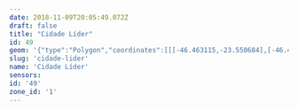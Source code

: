 ```yaml
---
date: 2018-11-09T20:05:49.072Z
draft: false
title: "Cidade Líder"
id: 49
geom: '{"type":"Polygon","coordinates":[[[-46.463115,-23.550684],[-46.462839,-23.550271],[-46.462804,-23.549674],[-46.463312,-23.54923],[-46.463607,-23.548824],[-46.463794,-23.548956],[-46.46402,-23.549],[-46.46536,-23.549564],[-46.465414,-23.54952],[-46.466346,-23.549659],[-46.466331,-23.549741],[-46.466569,-23.549794],[-46.467314,-23.549754],[-46.46754,-23.549873],[-46.467927,-23.549864],[-46.467937,-23.549806],[-46.468512,-23.549955],[-46.47021,-23.550192],[-46.470571,-23.550319],[-46.470634,-23.550279],[-46.471518,-23.550363],[-46.471865,-23.550465],[-46.478354,-23.55027],[-46.479101,-23.551402],[-46.478905,-23.551487],[-46.479042,-23.551965],[-46.479487,-23.553019],[-46.479806,-23.553349],[-46.480199,-23.553559],[-46.480778,-23.553763],[-46.480909,-23.554122],[-46.481104,-23.554166],[-46.482061,-23.553747],[-46.482392,-23.553696],[-46.482845,-23.553882],[-46.483208,-23.554114],[-46.483775,-23.554595],[-46.484479,-23.554678],[-46.484958,-23.554604],[-46.486071,-23.554203],[-46.486605,-23.55407],[-46.491408,-23.553556],[-46.492794,-23.55318],[-46.493269,-23.552945],[-46.495656,-23.551467],[-46.497257,-23.550372],[-46.49772,-23.550151],[-46.498588,-23.549886],[-46.499184,-23.549774],[-46.500402,-23.549814],[-46.500921,-23.549758],[-46.502776,-23.549206],[-46.504808,-23.548811],[-46.50574,-23.548748],[-46.506291,-23.54883],[-46.506693,-23.548964],[-46.507484,-23.549424],[-46.508174,-23.549974],[-46.508653,-23.550151],[-46.510546,-23.550183],[-46.510961,-23.550251],[-46.511395,-23.550439],[-46.513158,-23.552057],[-46.513383,-23.552375],[-46.513889,-23.553472],[-46.514263,-23.553851],[-46.516183,-23.554697],[-46.517004,-23.554912],[-46.515896,-23.556465],[-46.514331,-23.55803],[-46.513126,-23.559072],[-46.511705,-23.560646],[-46.511001,-23.561263],[-46.509568,-23.562262],[-46.508697,-23.562997],[-46.508095,-23.563724],[-46.507467,-23.56476],[-46.507301,-23.564862],[-46.506967,-23.565258],[-46.506793,-23.565983],[-46.506534,-23.5664],[-46.505705,-23.567301],[-46.50498,-23.567898],[-46.504684,-23.568261],[-46.504594,-23.568242],[-46.504164,-23.569125],[-46.503914,-23.569947],[-46.503859,-23.570524],[-46.503915,-23.572322],[-46.503727,-23.573263],[-46.503429,-23.573905],[-46.502799,-23.574913],[-46.501588,-23.576349],[-46.500747,-23.5771],[-46.500126,-23.577555],[-46.499483,-23.577913],[-46.498672,-23.578229],[-46.497364,-23.578472],[-46.49512,-23.578535],[-46.494417,-23.578703],[-46.493931,-23.578901],[-46.493401,-23.579199],[-46.492855,-23.579625],[-46.49143,-23.581223],[-46.490966,-23.581454],[-46.490502,-23.581497],[-46.490021,-23.581369],[-46.488947,-23.580736],[-46.487961,-23.580296],[-46.487572,-23.579813],[-46.487249,-23.579254],[-46.487013,-23.578178],[-46.48674,-23.577617],[-46.486424,-23.577297],[-46.485448,-23.576525],[-46.485117,-23.576112],[-46.485026,-23.575632],[-46.48487,-23.573418],[-46.484623,-23.572688],[-46.483411,-23.57104],[-46.483328,-23.570765],[-46.483206,-23.570717],[-46.48229,-23.569751],[-46.481945,-23.569148],[-46.481786,-23.569145],[-46.479882,-23.57001],[-46.478793,-23.569422],[-46.475869,-23.568823],[-46.475501,-23.568679],[-46.475118,-23.568374],[-46.474829,-23.567869],[-46.474516,-23.566115],[-46.474483,-23.560877],[-46.472992,-23.561011],[-46.471795,-23.560616],[-46.470695,-23.560047],[-46.469116,-23.558376],[-46.468574,-23.557721],[-46.468176,-23.557488],[-46.467522,-23.557345],[-46.467399,-23.557267],[-46.466665,-23.557284],[-46.466589,-23.556815],[-46.466206,-23.556619],[-46.466115,-23.556471],[-46.465821,-23.555429],[-46.465546,-23.555204],[-46.465187,-23.555246],[-46.465081,-23.555188],[-46.464541,-23.554525],[-46.46456,-23.553583],[-46.464117,-23.55314],[-46.463656,-23.552446],[-46.463724,-23.551943],[-46.463161,-23.551373],[-46.463049,-23.551173],[-46.463001,-23.551013],[-46.463131,-23.550861],[-46.463115,-23.550684]]]}'
slug: 'cidade-lider'
name: 'Cidade Líder'
sensors:
id: '49'
zone_id: '1'
---
```

		
